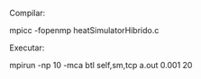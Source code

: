 Compilar:

mpicc -fopenmp heatSimulatorHibrido.c 

Executar:

mpirun -np 10 -mca btl self,sm,tcp a.out 0.001 20
